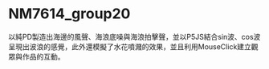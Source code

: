 # NM7614_group20

以純PD製造出海邊的風聲、海浪底噪與海浪拍擊聲，並以P5JS結合sin波、cos波呈現出波浪的感覺，此外還模擬了水花噴濺的效果，並且利用MouseClick建立觀眾與作品的互動。
